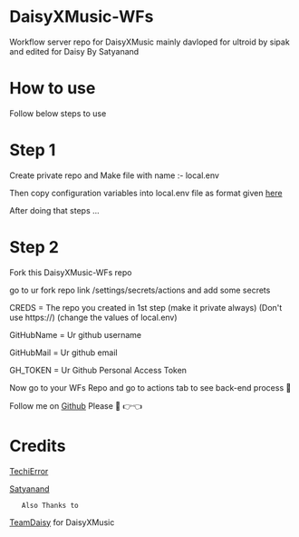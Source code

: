 # DaisyXMusic-WFs
Workflow server repo for DaisyXMusic mainly davloped for ultroid by sipak and edited for Daisy By Satyanand


# How to use 

Follow below steps to use 

# Step 1

Create private repo and 
Make file with name :- local.env 

Then copy configuration variables into local.env file 
as format given [here](https://github.com/TeamDaisyX/DaisyXMusic/blob/Py-Tgcalls/example.env)

After doing that steps ...

# Step 2

Fork this DaisyXMusic-WFs repo 

go to ur fork repo link /settings/secrets/actions and add some secrets

CREDS = The repo you created in 1st step (make it private always) (Don't use https://) (change the values of local.env)

GitHubName = Ur github username

GitHubMail = Ur github email

GH_TOKEN = Ur Github Personal Access Token


Now go to your WFs Repo and go to actions tab to see back-end process 🥰

Follow me on [Github](http://t.me/satyanandatripathi) Please 🥺 👉👈

# Credits

[TechiError](http://www.github.com/TechiError)

[Satyanand](http://www.github.com/satyanandatripathi)

       Also Thanks to

[TeamDaisy](http://www.github.com/TeamDaisyx) for DaisyXMusic
